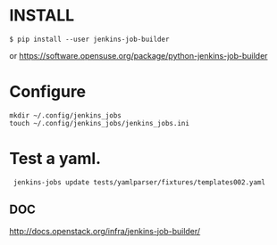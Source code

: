# INSTALL

` $ pip install --user jenkins-job-builder `

or https://software.opensuse.org/package/python-jenkins-job-builder

# Configure

```console
mkdir ~/.config/jenkins_jobs
touch ~/.config/jenkins_jobs/jenkins_jobs.ini
```

# Test a yaml.

`` jenkins-jobs update tests/yamlparser/fixtures/templates002.yaml``


## DOC
http://docs.openstack.org/infra/jenkins-job-builder/
